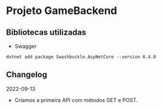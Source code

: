 # Projeto GameBackend

## Bibliotecas utilizadas

 - Swagger

`dotnet add package Swashbuckle.AspNetCore --version 6.4.0`


## Changelog

2022-09-13

- Criamos a primeira API com métodos GET e POST.